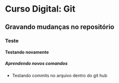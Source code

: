 # Curso Digital: Git

## Gravando mudanças no repositório

### Teste

#### Testando novamente

##### Aprendendo novos comandos

- Testando commits no arquivo dentro do git hub
